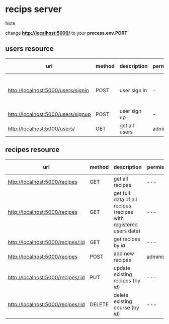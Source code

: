 # recips server 

> [!NOTE]
> change **<http://localhost:5000/>** to your **process.env.PORT**

## users resource

| url | method | description | permissions | parameters | optional parameters | body | headers | returns | status codes |
| --- | --- | --- | --- | --- | --- | --- | --- | --- | --- |
| [http://localhost:5000/users/signin](http://localhost:5000/users/signin) | POST | user sign in | - |  - | - |email, password | - | the user | 200 - succeed, 401 - auth failed |||||||
| [http://localhost:5000/users/signup](http://localhost:5000/users/signup) | POST | user sign up | - |||||||
| [http://localhost:5000/users/](http://localhost:5000/users/:id)| GET | get all users  | admin |||||||

## recipes resource

| url | method | description | permissions | parameters | optional parameters | body | headers | returns | status codes |
| --- | --- | --- | --- | --- | --- | --- | --- | --- | --- |
| [http://localhost:5000/recipes](http://localhost:5000/recipes) | GET | get all recipes | --- |||||||
| [http://localhost:5000/recipes](http://localhost:5000/recipes/with-users) | GET | get full data of all recipes (recipes with registered users data) | --- |||||||
| [http://localhost:5000/recipes/:id](http://localhost:5000/recipes/:id) | GET | get recipes by *id* | --- |||||||
| [http://localhost:5000/recipes](http://localhost:5000/recipes) | POST | add new recipes | administrator |||||||
| [http://localhost:5000/recipes/:id](http://localhost:5000/recipes/:id) | PUT | update existing recipes (by *id*) | --- |||||||
| [http://localhost:5000/recipes/:id](http://localhost:5000/recipes/:id) | DELETE | delete existing course (by *id*) | --- |||||||
